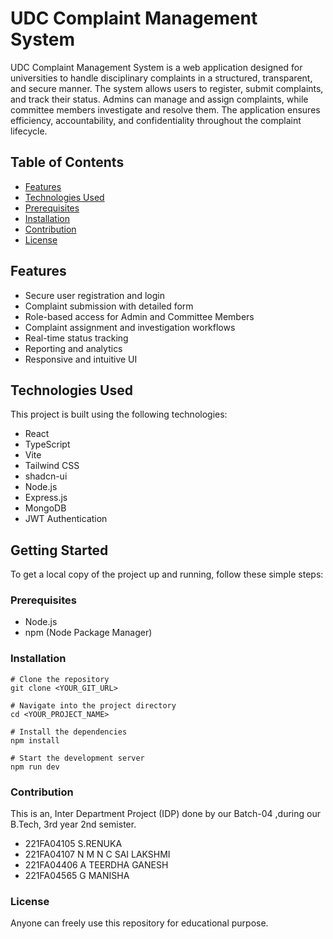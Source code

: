 # UDC Complaint Management System

UDC Complaint Management System is a web application designed for universities to handle disciplinary complaints in a structured, transparent, and secure manner. The system allows users to register, submit complaints, and track their status. Admins can manage and assign complaints, while committee members investigate and resolve them. The application ensures efficiency, accountability, and confidentiality throughout the complaint lifecycle.

## Table of Contents
- [Features](#features)
- [Technologies Used](#technologies-used)
- [Prerequisites](#prerequisites)
- [Installation](#installation)
- [Contribution](#contribution)
- [License](#license)

## Features
- Secure user registration and login
- Complaint submission with detailed form
- Role-based access for Admin and Committee Members
- Complaint assignment and investigation workflows
- Real-time status tracking
- Reporting and analytics
- Responsive and intuitive UI

## Technologies Used
This project is built using the following technologies:
- React
- TypeScript
- Vite
- Tailwind CSS
- shadcn-ui
- Node.js
- Express.js
- MongoDB
- JWT Authentication

## Getting Started
To get a local copy of the project up and running, follow these simple steps: 

### Prerequisites

- Node.js
- npm (Node Package Manager)

### Installation
```
# Clone the repository
git clone <YOUR_GIT_URL>

# Navigate into the project directory
cd <YOUR_PROJECT_NAME>

# Install the dependencies
npm install

# Start the development server
npm run dev
```

### Contribution
This is an, Inter Department Project (IDP) done by our Batch-04 ,during our B.Tech, 3rd year 2nd semister.
- 221FA04105  S.RENUKA                                                                          
- 221FA04107  N M N C SAI LAKSHMI
- 221FA04406  A TEERDHA GANESH                                                                 
- 221FA04565  G MANISHA

### License
Anyone can freely use this repository for educational purpose.

